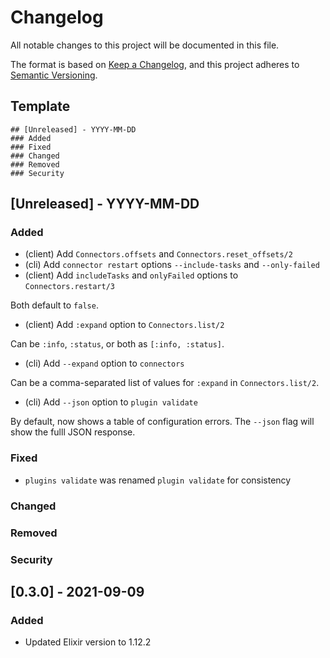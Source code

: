 # Changelog

All notable changes to this project will be documented in this file.

The format is based on [Keep a Changelog](https://keepachangelog.com/en/1.0.0/),
and this project adheres to [Semantic Versioning](https://semver.org/spec/v2.0.0.html).

## Template

```
## [Unreleased] - YYYY-MM-DD
### Added
### Fixed
### Changed
### Removed
### Security
```

## [Unreleased] - YYYY-MM-DD

### Added

* (client) Add `Connectors.offsets` and `Connectors.reset_offsets/2`
* (cli) Add `connector restart` options `--include-tasks` and `--only-failed`
* (client) Add `includeTasks` and `onlyFailed` options to `Connectors.restart/3`

Both default to `false`.

* (client) Add `:expand` option to `Connectors.list/2`

Can be `:info`, `:status`, or both as `[:info, :status]`.

* (cli) Add `--expand` option to `connectors`

Can be a comma-separated list of values for `:expand` in `Connectors.list/2`.

* (cli) Add `--json` option to `plugin validate`

By default, now shows a table of configuration errors. The `--json` flag will
show the fulll JSON response.

### Fixed

* `plugins validate` was renamed `plugin validate` for consistency

### Changed
### Removed
### Security

## [0.3.0] - 2021-09-09

### Added

* Updated Elixir version to 1.12.2
